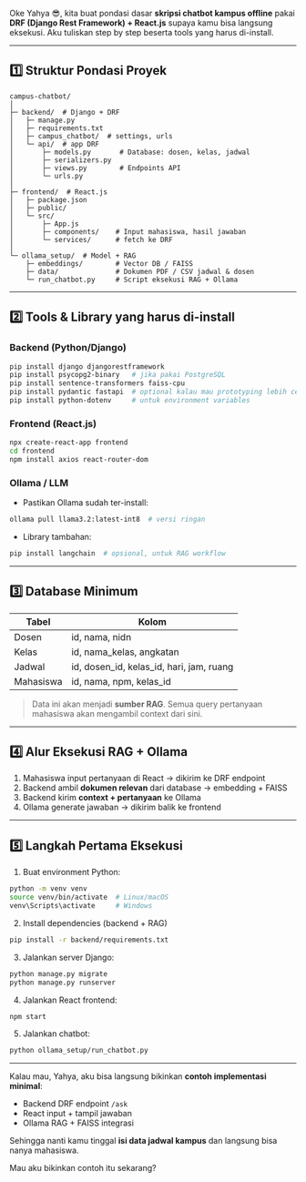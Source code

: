 Oke Yahya 😎, kita buat pondasi dasar **skripsi chatbot kampus offline** pakai **DRF (Django Rest Framework) + React.js** supaya kamu bisa langsung eksekusi. Aku tuliskan step by step beserta tools yang harus di-install.

---

## 1️⃣ Struktur Pondasi Proyek

```
campus-chatbot/
│
├─ backend/  # Django + DRF
│   ├─ manage.py
│   ├─ requirements.txt
│   ├─ campus_chatbot/  # settings, urls
│   └─ api/  # app DRF
│       ├─ models.py       # Database: dosen, kelas, jadwal
│       ├─ serializers.py
│       ├─ views.py        # Endpoints API
│       └─ urls.py
│
├─ frontend/  # React.js
│   ├─ package.json
│   ├─ public/
│   └─ src/
│       ├─ App.js
│       ├─ components/    # Input mahasiswa, hasil jawaban
│       └─ services/      # fetch ke DRF
│
└─ ollama_setup/  # Model + RAG
    ├─ embeddings/        # Vector DB / FAISS
    ├─ data/              # Dokumen PDF / CSV jadwal & dosen
    └─ run_chatbot.py     # Script eksekusi RAG + Ollama
```

---

## 2️⃣ Tools & Library yang harus di-install

### **Backend (Python/Django)**

```bash
pip install django djangorestframework
pip install psycopg2-binary   # jika pakai PostgreSQL
pip install sentence-transformers faiss-cpu
pip install pydantic fastapi  # optional kalau mau prototyping lebih cepat
pip install python-dotenv     # untuk environment variables
```

### **Frontend (React.js)**

```bash
npx create-react-app frontend
cd frontend
npm install axios react-router-dom
```

### **Ollama / LLM**

* Pastikan Ollama sudah ter-install:

```bash
ollama pull llama3.2:latest-int8  # versi ringan
```

* Library tambahan:

```bash
pip install langchain  # opsional, untuk RAG workflow
```

---

## 3️⃣ Database Minimum

| Tabel     | Kolom                                    |
| --------- | ---------------------------------------- |
| Dosen     | id, nama, nidn                           |
| Kelas     | id, nama_kelas, angkatan                 |
| Jadwal    | id, dosen_id, kelas_id, hari, jam, ruang |
| Mahasiswa | id, nama, npm, kelas_id                  |

> Data ini akan menjadi **sumber RAG**. Semua query pertanyaan mahasiswa akan mengambil context dari sini.

---

## 4️⃣ Alur Eksekusi RAG + Ollama

1. Mahasiswa input pertanyaan di React → dikirim ke DRF endpoint
2. Backend ambil **dokumen relevan** dari database → embedding + FAISS
3. Backend kirim **context + pertanyaan** ke Ollama
4. Ollama generate jawaban → dikirim balik ke frontend

---

## 5️⃣ Langkah Pertama Eksekusi

1. Buat environment Python:

```bash
python -m venv venv
source venv/bin/activate  # Linux/macOS
venv\Scripts\activate     # Windows
```

2. Install dependencies (backend + RAG)

```bash
pip install -r backend/requirements.txt
```

3. Jalankan server Django:

```bash
python manage.py migrate
python manage.py runserver
```

4. Jalankan React frontend:

```bash
npm start
```

5. Jalankan chatbot:

```bash
python ollama_setup/run_chatbot.py
```

---

Kalau mau, Yahya, aku bisa langsung bikinkan **contoh implementasi minimal**:

* Backend DRF endpoint `/ask`
* React input + tampil jawaban
* Ollama RAG + FAISS integrasi

Sehingga nanti kamu tinggal **isi data jadwal kampus** dan langsung bisa nanya mahasiswa.

Mau aku bikinkan contoh itu sekarang?
